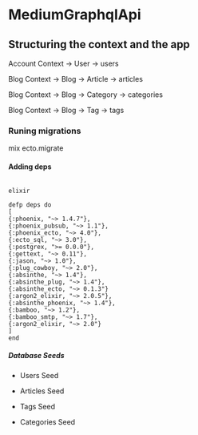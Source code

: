 # MediumGraphqlApi

## Structuring the context and the app

Account Context -> User -> users

Blog Context -> Blog -> Article -> articles

Blog Context -> Blog -> Category -> categories

Blog Context -> Blog -> Tag -> tags

### Runing migrations

mix ecto.migrate

#### Adding deps

```

elixir

defp deps do
[
{:phoenix, "~> 1.4.7"},
{:phoenix_pubsub, "~> 1.1"},
{:phoenix_ecto, "~> 4.0"},
{:ecto_sql, "~> 3.0"},
{:postgrex, ">= 0.0.0"},
{:gettext, "~> 0.11"},
{:jason, "~> 1.0"},
{:plug_cowboy, "~> 2.0"},
{:absinthe, "~> 1.4"},
{:absinthe_plug, "~> 1.4"},
{:absinthe_ecto, "~> 0.1.3"}
{:argon2_elixir, "~> 2.0.5"},
{:absinthe_phoenix, "~> 1.4"},
{:bamboo, "~> 1.2"},
{:bamboo_smtp, "~> 1.7"},
{:argon2_elixir, "~> 2.0"}
]
end
```

##### Database Seeds

- Users Seed

- Articles Seed

- Tags Seed

- Categories Seed
